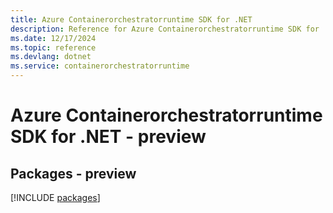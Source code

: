 ```yaml
---
title: Azure Containerorchestratorruntime SDK for .NET
description: Reference for Azure Containerorchestratorruntime SDK for .NET
ms.date: 12/17/2024
ms.topic: reference
ms.devlang: dotnet
ms.service: containerorchestratorruntime
---
```

# Azure Containerorchestratorruntime SDK for .NET - preview
## Packages - preview
[!INCLUDE [packages](containerorchestratorruntime-index.md)]